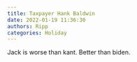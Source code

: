 ```yaml
---
title: Taxpayer Hank Baldwin
date: 2022-01-19 11:36:30
authors: Ripp
categories: Holiday
---
```


 Jack is worse than kant.
Better than biden.
